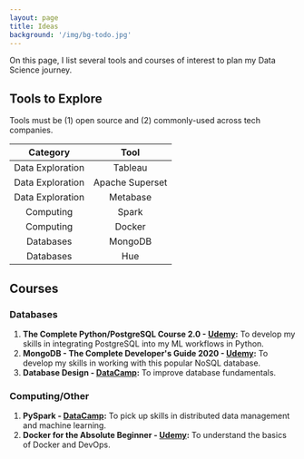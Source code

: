 ```yaml
---
layout: page
title: Ideas
background: '/img/bg-todo.jpg'
---
```


On this page, I list several tools and courses of interest to plan my Data Science journey.

## Tools to Explore
Tools must be (1) open source and (2) commonly-used across tech companies.

| Category | Tool |
| :------: | :--: |
| Data Exploration | Tableau |
| Data Exploration | Apache Superset |
| Data Exploration | Metabase |
| Computing | Spark |
| Computing | Docker |
| Databases | MongoDB |
| Databases | Hue |

## Courses

### Databases
1. **The Complete Python/PostgreSQL Course 2.0 - [Udemy](https://learncsc.udemy.com/course/complete-python-postgresql-database-course/):** To develop my skills in integrating PostgreSQL into my ML workflows in Python.
2. **MongoDB - The Complete Developer's Guide 2020 - [Udemy](https://learncsc.udemy.com/course/mongodb-the-complete-developers-guide/):** To develop my skills in working with this popular NoSQL database.
3. **Database Design - [DataCamp](https://www.datacamp.com/courses/database-design):** To improve database fundamentals.

### Computing/Other
1. **PySpark - [DataCamp](https://learn.datacamp.com/search?utf8=%E2%9C%93&q=spark&tab=courses&facets%5Btechnology%5D%5B%5D=Python):** To pick up skills in distributed data management and machine learning.
2. **Docker for the Absolute Beginner - [Udemy](https://learncsc.udemy.com/course/learn-docker/):** To understand the basics of Docker and DevOps.